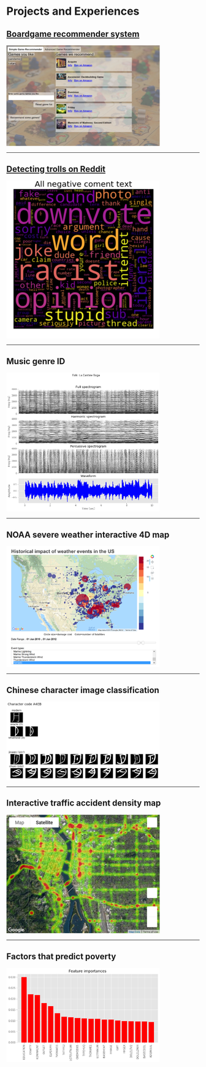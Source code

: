 # Projects and Experiences

## [Boardgame recommender system](/boardgame_recommender)
<img src="images/projects/bg_rec_app_simple.png" width="400" href="https://johnmburt.github.io/boardgame_recommender"/>

---

## [Detecting trolls on Reddit](/reddit_troll_detector)
<img src="images/projects/negative_comment_text_wordcloud.png" width="400" href="https://johnmburt.github.io/reddit_troll_detector"/>

---

## Music genre ID
<img src="images/projects/harmonic_decomp.png" width="400" href="https://github.com/johnmburt/projects/tree/master/music_genre_id"/>

---

## NOAA severe weather interactive 4D map
<img src="images/projects/weather_event_map.png" width="400" href="https://github.com/johnmburt/projects/tree/master/NOAA_weather_events"/>

---

## Chinese character image classification
<img src="images/projects/chinese_character_images.png" width="400" href="https://github.com/johnmburt/projects/tree/master/chinese_characters"/>

---

## Interactive traffic accident density map
<img src="images/projects/crash_map.png" width="400" href="https://github.com/johnmburt/projects/tree/master/ODOT_crash_map"/>

---

## Factors that predict poverty
<img src="images/projects/feature_importances.png" width="400" href="https://github.com/johnmburt/projects/tree/master/residential_energy_use"/>

